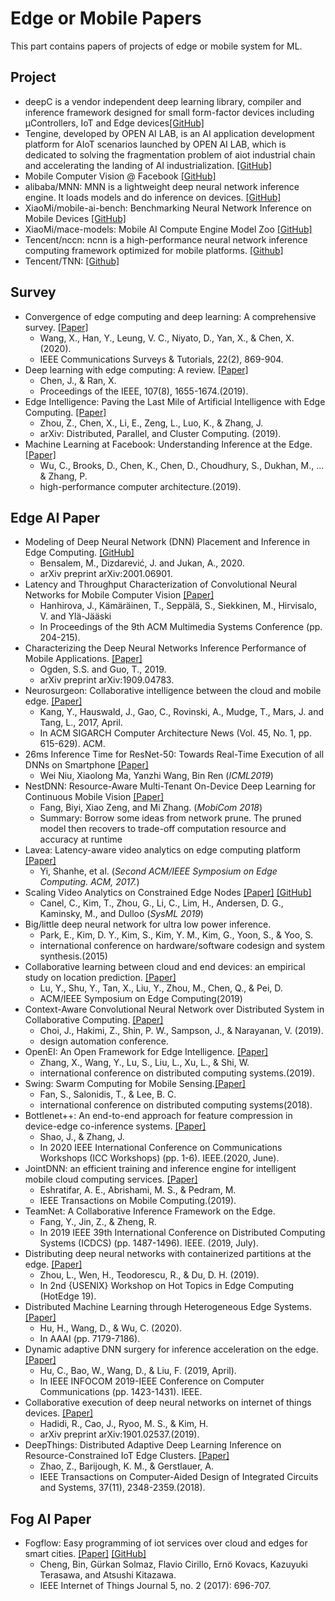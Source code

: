 # Edge or Mobile Papers

This part contains papers of projects of edge or mobile system for ML.

## Project

- deepC is a vendor independent deep learning library, compiler and inference framework designed for small form-factor devices including μControllers, IoT and Edge devices[[GitHub]](https://github.com/ai-techsystems/deepC)
- Tengine, developed by OPEN AI LAB, is an AI application development platform for AIoT scenarios launched by OPEN AI LAB, which is dedicated to solving the fragmentation problem of aiot industrial chain and accelerating the landing of AI industrialization. [[GitHub]](https://github.com/OAID/Tengine)
- Mobile Computer Vision @ Facebook [[GitHub]](https://github.com/facebookresearch/mobile-vision)
- alibaba/MNN: MNN is a lightweight deep neural network inference engine. It loads models and do inference on devices. [[GitHub]](https://github.com/alibaba/MNN)
- XiaoMi/mobile-ai-bench: Benchmarking Neural Network Inference on Mobile Devices [[GitHub]](https://github.com/XiaoMi/mobile-ai-bench)
- XiaoMi/mace-models: Mobile AI Compute Engine Model Zoo [[GitHub]](https://github.com/XiaoMi/mace-models)
- Tencent/nccn: ncnn is a high-performance neural network inference computing framework optimized for mobile platforms. [[Github]](https://github.com/Tencent/ncnn)
- Tencent/TNN: [[Github]](https://github.com/Tencent/TNN)

## Survey

-  Convergence of edge computing and deep learning: A comprehensive survey. [[Paper]](https://arxiv.org/pdf/1907.08349)
    - Wang, X., Han, Y., Leung, V. C., Niyato, D., Yan, X., & Chen, X. (2020).
    - IEEE Communications Surveys & Tutorials, 22(2), 869-904.
- Deep learning with edge computing: A review. [[Paper]](https://www.cs.ucr.edu/~jiasi/pub/deep_edge_review.pdf)
    - Chen, J., & Ran, X. 
    - Proceedings of the IEEE, 107(8), 1655-1674.(2019). 
- Edge Intelligence: Paving the Last Mile of Artificial Intelligence with Edge Computing. [[Paper]](https://arxiv.org/pdf/1905.10083.pdf)
    - Zhou, Z., Chen, X., Li, E., Zeng, L., Luo, K., & Zhang, J.
    - arXiv: Distributed, Parallel, and Cluster Computing. (2019). 
- Machine Learning at Facebook: Understanding Inference at the Edge. [[Paper]](https://ieeexplore.ieee.org/abstract/document/8675201)
    - Wu, C., Brooks, D., Chen, K., Chen, D., Choudhury, S., Dukhan, M., ... & Zhang, P. 
    - high-performance computer architecture.(2019). 

## Edge AI Paper

- Modeling of Deep Neural Network (DNN) Placement and Inference in Edge Computing. [[GitHub]](https://arxiv.org/pdf/2001.06901.pdf)
    - Bensalem, M., Dizdarević, J. and Jukan, A., 2020.
    - arXiv preprint arXiv:2001.06901. 
- Latency and Throughput Characterization of Convolutional Neural Networks for Mobile Computer Vision [[Paper]](https://arxiv.org/pdf/1803.09492.pdf)
    - Hanhirova, J., Kämäräinen, T., Seppälä, S., Siekkinen, M., Hirvisalo, V. and Ylä-Jääski
    - In Proceedings of the 9th ACM Multimedia Systems Conference (pp. 204-215).
- Characterizing the Deep Neural Networks Inference Performance of Mobile Applications. [[Paper]](https://arxiv.org/pdf/1909.04783.pdf)
    - Ogden, S.S. and Guo, T., 2019.
    - arXiv preprint arXiv:1909.04783.
- Neurosurgeon: Collaborative intelligence between the cloud and mobile edge. [[Paper]](http://web.eecs.umich.edu/~jahausw/publications/kang2017neurosurgeon.pdf)
    - Kang, Y., Hauswald, J., Gao, C., Rovinski, A., Mudge, T., Mars, J. and Tang, L., 2017, April. 
    - In ACM SIGARCH Computer Architecture News (Vol. 45, No. 1, pp. 615-629). ACM.
- 26ms Inference Time for ResNet-50: Towards Real-Time Execution of all DNNs on Smartphone [[Paper]](https://arxiv.org/pdf/1905.00571.pdf)
    - Wei Niu, Xiaolong Ma, Yanzhi Wang, Bin Ren (*ICML2019*)
- NestDNN: Resource-Aware Multi-Tenant On-Device Deep Learning for Continuous Mobile Vision [[Paper]](https://dl.acm.org/doi/pdf/10.1145/3241539.3241559)
    - Fang, Biyi, Xiao Zeng, and Mi Zhang. (*MobiCom 2018*)
    - Summary: Borrow some ideas from network prune. The pruned model then recovers to trade-off computation resource and accuracy at runtime
- Lavea: Latency-aware video analytics on edge computing platform [[Paper]](http://www.cs.wayne.edu/~weisong/papers/yi17-LAVEA.pdf)
    - Yi, Shanhe, et al. (*Second ACM/IEEE Symposium on Edge Computing. ACM, 2017.*)
- Scaling Video Analytics on Constrained Edge Nodes [[Paper]](http://www.sysml.cc/doc/2019/197.pdf) [[GitHub]](https://github.com/viscloud/filterforward)
    - Canel, C., Kim, T., Zhou, G., Li, C., Lim, H., Andersen, D. G., Kaminsky, M., and Dulloo (*SysML 2019*)
- Big/little deep neural network for ultra low power inference.
    - Park, E., Kim, D. Y., Kim, S., Kim, Y. M., Kim, G., Yoon, S., & Yoo, S.
    - international conference on hardware/software codesign and system synthesis.(2015)
- Collaborative learning between cloud and end devices: an empirical study on location prediction. [[Paper]](https://www.microsoft.com/en-us/research/uploads/prod/2019/08/sec19colla.pdf)
    - Lu, Y., Shu, Y., Tan, X., Liu, Y., Zhou, M., Chen, Q., & Pei, D.
    - ACM/IEEE Symposium on Edge Computing(2019)
- Context-Aware Convolutional Neural Network over Distributed System in Collaborative Computing. [[Paper]](https://dl.acm.org/doi/10.1145/3316781.3317792)
    - Choi, J., Hakimi, Z., Shin, P. W., Sampson, J., & Narayanan, V. (2019). 
    - design automation conference.
- OpenEI: An Open Framework for Edge Intelligence. [[Paper]](https://arxiv.org/pdf/1906.01864.pdf)
    - Zhang, X., Wang, Y., Lu, S., Liu, L., Xu, L., & Shi, W. 
    - international conference on distributed computing systems.(2019). 
- Swing: Swarm Computing for Mobile Sensing.[[Paper]](http://people.duke.edu/~bcl15/documents/fan18-icdcs.pdf)
    - Fan, S., Salonidis, T., & Lee, B. C.  
    - international conference on distributed computing systems(2018).
- Bottlenet++: An end-to-end approach for feature compression in device-edge co-inference systems. [[Paper]](https://arxiv.org/pdf/1910.14315.pdf)
    - Shao, J., & Zhang, J. 
    - In 2020 IEEE International Conference on Communications Workshops (ICC Workshops) (pp. 1-6). IEEE.(2020, June). 
- JointDNN: an efficient training and inference engine for intelligent mobile cloud computing services. [[Paper]](https://arxiv.org/pdf/1801.08618.pdf)
    - Eshratifar, A. E., Abrishami, M. S., & Pedram, M.  
    - IEEE Transactions on Mobile Computing.(2019).
- TeamNet: A Collaborative Inference Framework on the Edge. 
    - Fang, Y., Jin, Z., & Zheng, R.
    - In 2019 IEEE 39th International Conference on Distributed Computing Systems (ICDCS) (pp. 1487-1496). IEEE. (2019, July). 
- Distributing deep neural networks with containerized partitions at the edge. [[Paper]](https://www.usenix.org/system/files/hotedge19-paper-zhou.pdf)
    - Zhou, L., Wen, H., Teodorescu, R., & Du, D. H. (2019). 
    - In 2nd {USENIX} Workshop on Hot Topics in Edge Computing (HotEdge 19).
- Distributed Machine Learning through Heterogeneous Edge Systems.[[Paper]](https://i2.cs.hku.hk/~cwu/papers/hphu-aaai20.pdf)
    - Hu, H., Wang, D., & Wu, C. (2020). 
    - In AAAI (pp. 7179-7186).
- Dynamic adaptive DNN surgery for inference acceleration on the edge. [[Paper]](https://ieeexplore.ieee.org/abstract/document/8737614/)
    - Hu, C., Bao, W., Wang, D., & Liu, F. (2019, April). 
    - In IEEE INFOCOM 2019-IEEE Conference on Computer Communications (pp. 1423-1431). IEEE.
- Collaborative execution of deep neural networks on internet of things devices. [[Paper]](https://arxiv.org/pdf/1901.02537)
    - Hadidi, R., Cao, J., Ryoo, M. S., & Kim, H. 
    - arXiv preprint arXiv:1901.02537.(2019). 
- DeepThings: Distributed Adaptive Deep Learning Inference on Resource-Constrained IoT Edge Clusters. [[Paper]](https://ieeexplore.ieee.org/document/8493499)
    - Zhao, Z., Barijough, K. M., & Gerstlauer, A. 
    - IEEE Transactions on Computer-Aided Design of Integrated Circuits and Systems, 37(11), 2348-2359.(2018). 

## Fog AI Paper

- Fogflow: Easy programming of iot services over cloud and edges for smart cities. [[Paper]](https://ieeexplore.ieee.org/document/8022859) [[GitHub]](https://github.com/smartfog/fogflow)
  - Cheng, Bin, Gürkan Solmaz, Flavio Cirillo, Ernö Kovacs, Kazuyuki Terasawa, and Atsushi Kitazawa.
  - IEEE Internet of Things Journal 5, no. 2 (2017): 696-707.





